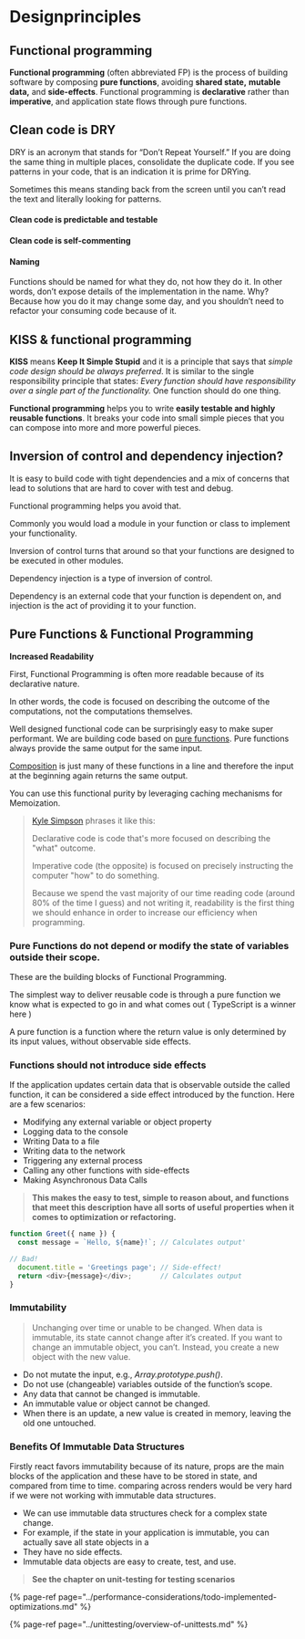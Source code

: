 # Designprinciples

## **Functional programming**

**Functional programming** \(often abbreviated FP\) is the process of building software by composing **pure functions**, avoiding **shared state,** **mutable data,** and **side-effects**. Functional programming is **declarative** rather than **imperative**, and application state flows through pure functions.

## Clean code is DRY

DRY is an acronym that stands for “Don’t Repeat Yourself.” If you are doing the same thing in multiple places, consolidate the duplicate code. If you see patterns in your code, that is an indication it is prime for DRYing. 

Sometimes this means standing back from the screen until you can’t read the text and literally looking for patterns.

#### Clean code is predictable and testable

#### Clean code is self-commenting

#### **Naming**

Functions should be named for what they do, not how they do it. In other words, don’t expose details of the implementation in the name. Why? Because how you do it may change some day, and you shouldn’t need to refactor your consuming code because of it.

## KISS & functional programming

**KISS** means **Keep It Simple Stupid** and it is a principle that says that _simple code design should be always preferred_. It is similar to the single responsibility principle that states: _Every function should have responsibility over a single part of the functionality._ One function should do one thing.

**Functional programming** helps you to write **easily testable and highly reusable functions**. It breaks your code into small simple pieces that you can compose into more and more powerful pieces.

## Inversion of control and dependency injection?

It is easy to build code with tight dependencies and a mix of concerns that lead to solutions that are hard to cover with test and debug.

Functional programming helps you avoid that.

Commonly you would load a module in your function or class to implement your functionality.

Inversion of control turns that around so that your functions are designed to be executed in other modules.

Dependency injection is a type of inversion of control.

Dependency is an external code that your function is dependent on, and injection is the act of providing it to your function.

## Pure Functions & Functional Programming

**Increased Readability**

First, Functional Programming is often more readable because of its declarative nature.

In other words, the code is focused on describing the outcome of the computations, not the computations themselves.

Well designed functional code can be surprisingly easy to make super performant. We are building code based on [pure functions](https://www.7urtle.com/javascript-functional-programming-basics#lambda-Pure-functions). Pure functions always provide the same output for the same input.

 [Composition](https://www.7urtle.com/javascript-functional-programming-basics#lambda-Function-composition) is just many of these functions in a line and therefore the input at the beginning again returns the same output.

You can use this functional purity by leveraging caching mechanisms for Memoization.



> [Kyle Simpson](https://github.com/getify/Functional-Light-JS/blob/master/manuscript/ch1.md/#chapter-1-why-functional-programming) phrases it like this:
>
> Declarative code is code that's more focused on describing the "what" outcome.
>
> Imperative code \(the opposite\) is focused on precisely instructing the computer "how" to do something.
>
> Because we spend the vast majority of our time reading code \(around 80% of the time I guess\) and not writing it, readability is the first thing we should enhance in order to increase our efficiency when programming.

### Pure Functions do not depend or modify the state of variables outside their scope. 

These are the building blocks of Functional Programming.

The simplest way to deliver reusable code is through a pure function we know what is expected to go in and what comes out \( TypeScript is a winner here \)

A pure function is a function where the return value is only determined by its input values, without observable side effects. 



### **Functions should not introduce side effects** <a id="046d"></a>

If the application updates certain data that is observable outside the called function, it can be considered a side effect introduced by the function. Here are a few scenarios:

* Modifying any external variable or object property
* Logging data to the console
* Writing Data to a file
* Writing data to the network
* Triggering any external process
* Calling any other functions with side-effects
* Making Asynchronous Data Calls

> **This makes the easy to test, simple to reason about, and functions that meet this description have all sorts of useful properties when it comes to optimization or refactoring.**

```javascript
function Greet({ name }) {
  const message = `Hello, ${name}!`; // Calculates output'

// Bad!
  document.title = 'Greetings page'; // Side-effect!
  return <div>{message}</div>;       // Calculates output
}

```

### 

### Immutability

> Unchanging over time or unable to be changed. When data is immutable, its state cannot change after it’s created. If you want to change an immutable object, you can’t. Instead, you create a new object with the new value.

* Do not mutate the input, e.g., _Array.prototype.push\(\)_.
* Do not use \(changeable\) variables outside of the function’s scope.
* Any data that cannot be changed is immutable.
* An immutable value or object cannot be changed.
* When there is an update, a new value is created in memory, leaving the old one untouched.



### Benefits Of Immutable Data Structures

Firstly react favors immutability because of its nature, props are the main blocks of the application and these have to be stored in state, and compared from time to time. comparing across renders would be very hard if we were not working with immutable data structures.

* We can use immutable data structures check for a complex state change.
* For example, if the state in your application is immutable, you can actually save all state objects in a
* They have no side effects.
* Immutable data objects are easy to create, test, and use.

> **See the chapter on unit-testing for testing scenarios**

{% page-ref page="../performance-considerations/todo-implemented-optimizations.md" %}

{% page-ref page="../unittesting/overview-of-unittests.md" %}



